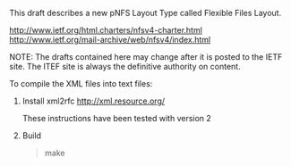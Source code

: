 This draft describes a new pNFS Layout Type called Flexible Files Layout.

http://www.ietf.org/html.charters/nfsv4-charter.html
http://www.ietf.org/mail-archive/web/nfsv4/index.html

NOTE: The drafts contained here may change after it is posted to the IETF site. The ITEF site is always the definitive authority on content.

To compile the XML files into text files:

1. Install xml2rfc 
   http://xml.resource.org/

   These instructions have been tested with version 2

2. Build

   > make


